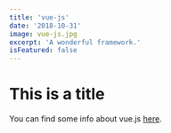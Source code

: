 ```yaml
---
title: 'vue-js'
date: '2018-10-31'
image: vue-js.jpg
excerpt: 'A wonderful framework.'
isFeatured: false
---
```


# This is a title

You can find some info about vue.js [here](https://vuejs.org/).
